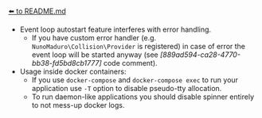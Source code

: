[⬅️ to README.md](../README.md)

- Event loop autostart feature interferes with error handling.
  - If you have custom error handler (e.g. `NunoMaduro\Collision\Provider` is registered) in case of error the event loop will be started anyway (see _[889ad594-ca28-4770-bb38-fd5bd8cb1777]_ code comment). 
- Usage inside docker containers:
  - If you use `docker-compose` and `docker-compose exec` to run your application use `-T` option to disable pseudo-tty allocation.
  - To run daemon-like applications you should disable spinner entirely to not mess-up docker logs.
